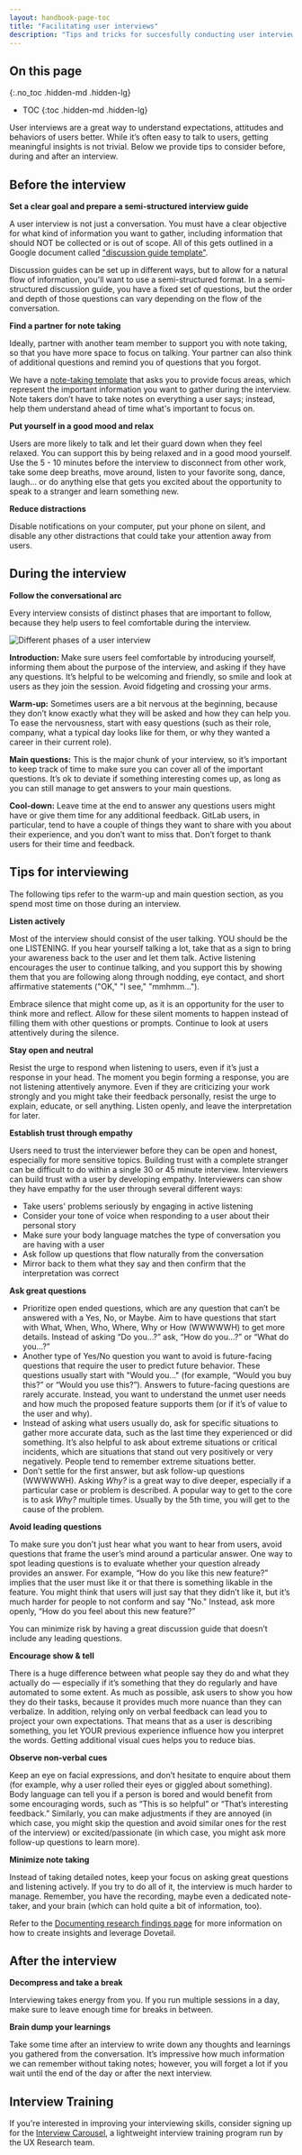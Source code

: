 ```yaml
---
layout: handbook-page-toc
title: "Facilitating user interviews"
description: "Tips and tricks for succesfully conducting user interviews."
---
```


## On this page
{:.no_toc .hidden-md .hidden-lg}

- TOC
{:toc .hidden-md .hidden-lg}

User interviews are a great way to understand expectations, attitudes and behaviors of users better. While it’s often easy to talk to users, getting meaningful insights is not trivial. Below we provide tips to consider before, during and after an interview.

## Before the interview

**Set a clear goal and prepare a semi-structured interview guide**

A user interview is not just a conversation. You must have a clear objective for what kind of information you want to gather, including information that should NOT be collected or is out of scope. All of this gets outlined in a Google document called ["discussion guide template"](https://docs.google.com/document/d/1ERpTsQs7vcKKHLFZ5qoTukUFFA1sdazaFzknsX0Ju5Q/copy). 

Discussion guides can be set up in different ways, but to allow for a natural flow of information, you'll want to use a semi-structured format. In a semi-structured discussion guide, you have a fixed set of questions, but the order and depth of those questions can vary depending on the flow of the conversation.

**Find a partner for note taking**

Ideally, partner with another team member to support you with note taking, so that you have more space to focus on talking. Your partner can also think of additional questions and remind you of questions that you forgot. 

We have a [note-taking template](https://docs.google.com/spreadsheets/d/1hnIqg-fnCYW2XKHR8RBsO3cYLSMEZy2xUKmbiUluAY0/copy) that asks you to provide focus areas, which represent the important information you want to gather during the interview. Note takers don’t have to take notes on everything a user says; instead, help them understand ahead of time what's important to focus on.

**Put yourself in a good mood and relax**

Users are more likely to talk and let their guard down when they feel relaxed. You can support this by being relaxed and in a good mood yourself. Use the 5 - 10 minutes before the interview to disconnect from other work, take some deep breaths, move around, listen to your favorite song, dance, laugh… or do anything else that gets you excited about the opportunity to speak to a stranger and learn something new.

**Reduce distractions**

Disable notifications on your computer, put your phone on silent, and disable any other distractions that could take your attention away from users.

## During the interview

**Follow the conversational arc**

Every interview consists of distinct phases that are important to follow, because they help users to feel comfortable during the interview.

<img src='interview_arch.png' ALT='Different phases of a user interview'>

**Introduction:** Make sure users feel comfortable by introducing yourself, informing them about the purpose of the interview, and asking if they have any questions. It’s helpful to be welcoming and friendly, so smile and look at users as they join the session. Avoid fidgeting and crossing your arms. 

**Warm-up:** Sometimes users are a bit nervous at the beginning, because they don’t know exactly what they will be asked and how they can help you. To ease the nervousness, start with easy questions (such as their role, company, what a typical day looks like for them, or why they wanted a career in their current role). 

**Main questions:** This is the major chunk of your interview, so it’s important to keep track of time to make sure you can cover all of the important questions. It’s ok to deviate if something interesting comes up, as long as you can still manage to get answers to your main questions.

**Cool-down:** Leave time at the end to answer any questions users might have or give them time for any additional feedback. GitLab users, in particular, tend to have a couple of things they want to share with you about their experience, and you don’t want to miss that. Don’t forget to thank users for their time and feedback.

## Tips for interviewing

The following tips refer to the warm-up and main question section, as you spend most time on those during an interview.

**Listen actively**

Most of the interview should consist of the user talking. YOU should be the one LISTENING. If you hear yourself talking a lot, take that as a sign to bring your awareness back to the user and let them talk. Active listening encourages the user to continue talking, and you support this by showing them that you are following along through nodding, eye contact, and short affirmative statements ("OK," "I see," "mmhmm…"). 

Embrace silence that might come up, as it is an opportunity for the user to think more and reflect. Allow for these silent moments to happen instead of filling them with other questions or prompts. Continue to look at users attentively during the silence. 

**Stay open and neutral**

Resist the urge to respond when listening to users, even if it’s just a response in your head. The moment you begin forming a response, you are not listening attentively anymore. Even if they are criticizing your work strongly and you might take their feedback personally, resist the urge to explain, educate, or sell anything. Listen openly, and leave the interpretation for later.

**Establish trust through empathy**

Users need to trust the interviewer before they can be open and honest, especially for more sensitive topics. Building trust with a complete stranger can be difficult to do within a single 30 or 45 minute interview. Interviewers can build trust with a user by developing empathy. Interviewers can show they have empathy for the user through several different ways:

- Take users' problems seriously by engaging in active listening
- Consider your tone of voice when responding to a user about their personal story 
- Make sure your body language matches the type of conversation you are having with a user
- Ask follow up questions that flow naturally from the conversation
- Mirror back to them what they say and then confirm that the interpretation was correct 

**Ask great questions**

- Prioritize open ended questions, which are any question that can’t be answered with a Yes, No, or Maybe. Aim to have questions that start with What, When, Who, Where, Why or How (WWWWWH) to get more details. Instead of asking “Do you…?”  ask, “How do you…?” or “What do you…?” 
- Another type of Yes/No question you want to avoid is future-facing questions that require the user to predict future behavior. These questions usually start with "Would you..." (for example, “Would you buy this?” or “Would you use this?”). Answers to future-facing questions are rarely accurate. Instead, you want to understand the unmet user needs and how much the proposed feature supports them (or if it’s of value to the user and why). 
- Instead of asking what users usually do, ask for specific situations to gather more accurate data, such as the last time they experienced or did something. It’s also helpful to ask about extreme situations or critical incidents, which are situations that stand out very positively or very negatively. People tend to remember extreme situations better. 
- Don’t settle for the first answer, but ask follow-up questions (WWWWWH). Asking _Why?_ is a great way to dive deeper, especially if a particular case or problem is described. A popular way to get to the core is to ask _Why?_ multiple times. Usually by the 5th time, you will get to the cause of the problem.

**Avoid leading questions**

To make sure you don’t just hear what you want to hear from users, avoid questions that frame the user’s mind around a particular answer. One way to spot leading questions is to evaluate whether your question already provides an answer. For example, “How do you like this new feature?” implies that the user must like it or that there is something likable in the feature. You might think that users will just say that they didn’t like it, but it’s much harder for people to not conform and say "No." Instead, ask more openly, “How do you feel about this new feature?”

You can minimize risk by having a great discussion guide that doesn’t include any leading questions.

**Encourage show & tell**

There is a huge difference between what people say they do and what they actually do &mdash; especially if it’s something that they do regularly and have automated to some extent. As much as possible, ask users to show you how they do their tasks, because it provides much more nuance than they can verbalize. 
In addition, relying only on verbal feedback can lead you to project your own expectations. That means that as a user is describing something, you let YOUR previous experience influence how you interpret the words. Getting additional visual cues helps you to reduce bias.

**Observe non-verbal cues**

Keep an eye on facial expressions, and don’t hesitate to enquire about them (for example, why a user rolled their eyes or giggled about something). Body language can tell you if a person is bored and would benefit from some encouraging words, such as “This is so helpful” or “That’s interesting feedback.” Similarly, you can make adjustments if they are annoyed (in which case, you might skip the question and avoid similar ones for the rest of the interview) or excited/passionate (in which case, you might ask more follow-up questions to learn more). 

**Minimize note taking**

Instead of taking detailed notes, keep your focus on asking great questions and listening actively. If you try to do all of it, the interview is much harder to manage. Remember, you have the recording, maybe even a dedicated note-taker, and your brain (which can hold quite a bit of information, too).

Refer to the [Documenting research findings page](/handbook/product/ux/dovetail/) for more information on how to create insights and leverage Dovetail. 

## After the interview

**Decompress and take a break**

Interviewing takes energy from you. If you run multiple sessions in a day, make sure to leave enough time for breaks in between. 

**Brain dump your learnings**

Take some time after an interview to write down any thoughts and learnings you gathered from the conversation. It’s impressive how much information we can remember without taking notes; however, you will forget a lot if you wait until the end of the day or after the next interview.

## Interview Training

If you're interested in improving your interviewing skills, consider signing up for the [Interview Carousel](/handbook/product/ux/ux-research/interview-carousel/), a lightweight interview training program run by the UX Research team. 
